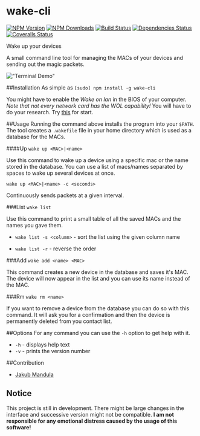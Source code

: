 wake-cli
====

  [![NPM Version][npm-image]][npm-url]
  [![NPM Downloads][downloads-image]][downloads-url]
  [![Build Status][travis-image]][travis-url]
  [![Dependencies Status][david-image]][david-url]
  [![Coveralls Status][coveralls-image]][coveralls-url]

Wake up your devices

A small command line tool for managing the MACs of your devices and sending out the magic packets.

!["Terminal Demo"](http://gifyu.com/images/ezgif-774878134.gif)

##Installation
As simple as `[sudo] npm install -g wake-cli`

You might have to enable the *Wake on lan* in the BIOS of your computer. _Note that not every network card has the WOL capability!_ You will have to do your research. Try [this](http://www.howtogeek.com/70374/how-to-geek-explains-what-is-wake-on-lan-and-how-do-i-enable-it/) for start.

##Usage
  Running the command above installs the program into your `$PATH`. The tool creates a `.wakefile` file in your home directory which is used as a database for the MACs.

####Up
  `wake up <MAC>|<name>`

  Use this command to wake up a device using a specific mac or the name stored in the database.
  You can use a list of macs/names separated by spaces to wake up several devices at once.

  `wake up <MAC>|<name> -c <seconds>`

  Continuously sends packets at a given interval.

###List
  `wake list`

  Use this command to print a small table of all the saved MACs and the names you gave them.

  * `wake list -s <column>` - sort the list using the given column name

  * `wake list -r` - reverse the order

###Add
  `wake add <name> <MAC>`

  This command creates a new device in the database and saves it's MAC. The device will now appear in the list and you can use its name instead of the MAC.

###Rm
  `wake rm <name>`

  If you want to remove a device from the database you can do so with this command. It will ask you for a confirmation and then the device is permanently deleted from you contact list.

##Options
For any command you can use the `-h` option to get help with it.

  * `-h` - displays help text
  * `-v` - prints the version number

##Contribution
  * [Jakub Mandula](https://github.com/zpiman)

## Notice
  This project is still in development. There might be large changes in the interface and successive version might not be compatible. **I am not responsible for any emotional distress caused by the usage of this software!**


[npm-image]: https://img.shields.io/npm/v/wake-cli.svg?style=flat
[npm-url]: https://npmjs.org/package/wake-cli
[downloads-image]: https://img.shields.io/npm/dm/wake-cli.svg?style=flat
[downloads-url]: https://npmjs.org/package/wake-cli
[travis-image]: https://img.shields.io/travis/zpiman/wake-cli.svg?style=flat
[travis-url]: https://travis-ci.org/zpiman/wake-cli
[david-image]: https://img.shields.io/david/zpiman/wake-cli.svg?style=flat
[david-url]: https://david-dm.org/zpiman/wake-cli
[coveralls-url]: https://coveralls.io/r/zpiman/wake-cli
[coveralls-image]: https://img.shields.io/coveralls/zpiman/wake-cli.svg?style=flat
